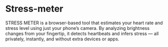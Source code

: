 # Stress-meter
STRESS METER is a browser-based tool that estimates your heart rate and stress level using just your phone’s camera. By analyzing brightness changes from your fingertip, it detects heartbeats and infers stress — all privately, instantly, and without extra devices or apps.
